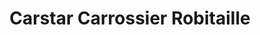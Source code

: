 ---
title: "Carstar Carrossier Robitaille"
url: /quebec/carstar-carrossier-robitaille/
shop: car repair
---
